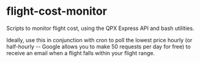 # flight-cost-monitor
Scripts to monitor flight cost, using the QPX Express API and bash utilities.

Ideally, use this in conjunction with cron to poll the lowest price hourly (or half-hourly -- Google allows you to make 50 requests per day for free) to receive an email when a flight falls within your flight range.

